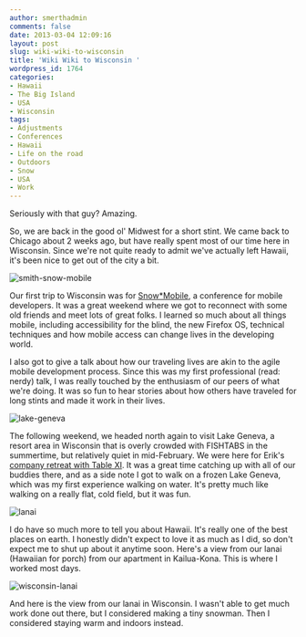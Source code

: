 ```yaml
---
author: smerthadmin
comments: false
date: 2013-03-04 12:09:16
layout: post
slug: wiki-wiki-to-wisconsin
title: 'Wiki Wiki to Wisconsin '
wordpress_id: 1764
categories:
- Hawaii
- The Big Island
- USA
- Wisconsin
tags:
- Adjustments
- Conferences
- Hawaii
- Life on the road
- Outdoors
- Snow
- USA
- Work
---
```


Seriously with that guy? Amazing.

So, we are back in the good ol' Midwest for a short stint. We came back to Chicago about 2 weeks ago, but have really spent most of our time here in Wisconsin. Since we're not quite ready to admit we've actually left Hawaii, it's been nice to get out of the city a bit.

![smith-snow-mobile](http://schwartzography.com/wp-content/uploads/2013/03/smith-snow-mobile.jpg)

Our first trip to Wisconsin was for [Snow*Mobile](http://snow-mobile.org/), a conference for mobile developers. It was a great weekend where we got to reconnect with some old friends and meet lots of great folks. I learned so much about all things mobile, including accessibility for the blind, the new Firefox OS, technical techniques and how mobile access can change lives in the developing world. 

I also got to give a talk about how our traveling lives are akin to the agile mobile development process. Since this was my first professional (read: nerdy) talk, I was really touched by the enthusiasm of our peers of what we're doing. It was so fun to hear stories about how others have traveled for long stints and made it work in their lives. 

![lake-geneva](http://schwartzography.com/wp-content/uploads/2013/03/lake-geneva.jpg)

The following weekend, we headed north again to visit Lake Geneva, a resort area in Wisconsin that is overly crowded with FISHTABS in the summertime, but relatively quiet in mid-February. We were here for Erik's [company retreat with Table XI](http://www.tablexi.com/blog/2013/02/what-to-do-in-lake-geneva-the-table-xi-retreat/txi-life/). It was a great time catching up with all of our buddies there, and as a side note I got to walk on a frozen Lake Geneva, which was my first experience walking on water. It's pretty much like walking on a really flat, cold field, but it was fun. 

![lanai](http://schwartzography.com/wp-content/uploads/2013/03/lanai.jpg)

I do have so much more to tell you about Hawaii. It's really one of the best places on earth. I honestly didn't expect to love it as much as I did, so don't expect me to shut up about it anytime soon. Here's a view from our lanai (Hawaiian for porch) from our apartment in Kailua-Kona. This is where I worked most days. 

![wisconsin-lanai](http://schwartzography.com/wp-content/uploads/2013/03/wisconsin-lanai.jpg)

And here is the view from our lanai in Wisconsin. I wasn't able to get much work done out there, but I considered making a tiny snowman. Then I considered staying warm and indoors instead. 
